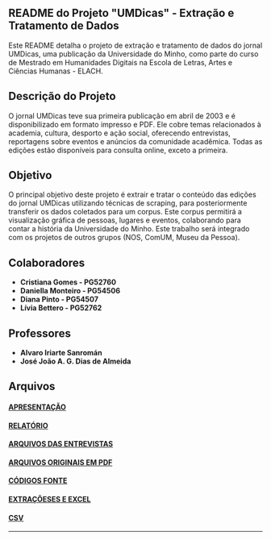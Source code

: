 ## README do Projeto "UMDicas" - Extração e Tratamento de Dados

Este README detalha o projeto de extração e tratamento de dados do jornal UMDicas, uma publicação da Universidade do Minho, como parte do curso de Mestrado em Humanidades Digitais na Escola de Letras, Artes e Ciências Humanas - ELACH.


## Descrição do Projeto

O jornal UMDicas teve sua primeira publicação em abril de 2003 e é disponibilizado em formato impresso e PDF. Ele cobre temas relacionados à academia, cultura, desporto e ação social, oferecendo entrevistas, reportagens sobre eventos e anúncios da comunidade acadêmica. Todas as edições estão disponíveis para consulta online, exceto a primeira.


## Objetivo

O principal objetivo deste projeto é extrair e tratar o conteúdo das edições do jornal UMDicas utilizando técnicas de scraping, para posteriormente transferir os dados coletados para um corpus. Este corpus permitirá a visualização gráfica de pessoas, lugares e eventos, colaborando para contar a história da Universidade do Minho. Este trabalho será integrado com os projetos de outros grupos (NOS, ComUM, Museu da Pessoa).


## Colaboradores

- **Cristiana Gomes - PG52760**
- **Daniella Monteiro - PG54506**
- **Diana Pinto - PG54507**
- **Lívia Bettero - PG52762**


## Professores

- **Alvaro Iriarte Sanromán**
- **José João A. G. Dias de Almeida**


## Arquivos

#### [APRESENTAÇÃO](https://gamma.app/docs/UMDicas-117wvtn1ybze7w3)
#### [RELATÓRIO](https://colab.research.google.com/drive/1w6UR06k5rBReySVqqhYhT4ShuJprow6m?usp=sharing)
#### [ARQUIVOS DAS ENTREVISTAS](https://github.com/alexandrafernandesHD/avd-MHD/tree/main/Arquivo_UMSombra/UMDicas/ARQUIVOS%20DAS%20ENTREVISTAS)
#### [ARQUIVOS ORIGINAIS EM PDF](https://github.com/alexandrafernandesHD/avd-MHD/tree/main/Arquivo_UMSombra/UMDicas/ARQUIVOS%20ORIGINAIS%20EM%20PDF)
#### [CÓDIGOS FONTE](https://github.com/alexandrafernandesHD/avd-MHD/tree/main/Arquivo_UMSombra/UMDicas/CODIGOS%20FONTE)
#### [EXTRAÇÕESES E EXCEL](https://github.com/alexandrafernandesHD/avd-MHD/tree/main/Arquivo_UMSombra/UMDicas/EXTRACOES%20E%20EXCEL)
#### [CSV](https://github.com/alexandrafernandesHD/avd-MHD/tree/main/Arquivo_UMSombra/UMDicas/CSV)


---

